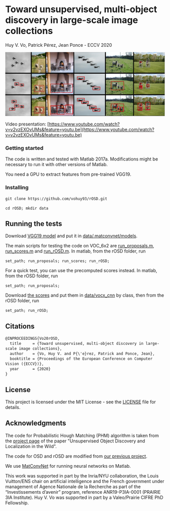 # Toward unsupervised, multi-object discovery in large-scale image collections

Huy V. Vo, Patrick Pérez, Jean Ponce - ECCV 2020

![Teaser](images/multi_object.jpg)

Video presentation: [https://www.youtube.com/watch?v=v2vzEXOvUMs&feature=youtu.be](https://www.youtube.com/watch?v=v2vzEXOvUMs&feature=youtu.be)

### Getting started

The code is written and tested with Matlab 2017a. Modifications might be necessary to run it with other versions of Matlab.

You need a GPU to extract features from pre-trained VGG19.

### Installing 

```
git clone https://github.com/vohuy93/rOSD.git
```

```
cd rOSD; mkdir data
```

## Running the tests

Download [VGG19 model](https://www.vlfeat.org/matconvnet/models/imagenet-vgg-verydeep-19.mat) and put it in [data/.matconvnet/models](data/.matconvnet/models).

The main scripts for testing the code on VOC_6x2 are [run_proposals.m](run_proposals.m), [run_scores.m](run_scores.m) and [run_rOSD.m](run_rOSD.m). In matlab, from the rOSD folder, run 

```
set_path; run_proposals; run_scores; run_rOSD;
```

For a quick test, you can use the precomputed scores instead. In matlab, from the rOSD folder, run

```
set_path; run_proposals;
```   

Download [the scores](https://drive.google.com/drive/folders/1Q9mCnD9MIO0-CA6LvYvPR8JWSllDJSFX?usp=sharing) and put them in [data/vocx_cnn](data/vocx_cnn) by class, then from the rOSD folder, run

```
set_path; run_rOSD;
```


## Citations

```
@INPROCEEDINGS{Vo20rOSD,
  title     = {Toward unsupervised, multi-object discovery in large-scale image collections},
  author    = {Vo, Huy V. and P{\'e}rez, Patrick and Ponce, Jean},
  booktitle = {Proceedings of the European Conference on Computer Vision ({ECCV})},
  year      = {2020}
}
```

## License

This project is licensed under the MIT License - see the [LICENSE](LICENSE) file for details.

## Acknowledgments

The code for Probabilistic Hough Matching (PHM) algorithm is taken from the [project page](https://www.di.ens.fr/willow/research/objectdiscovery/) of the paper "Unsupervised Object Discovery and Localization in the Wild".

The code for OSD and rOSD are modified from [our previous project](https://github.com/huyvvo/OSD).

We use [MatConvNet](https://www.vlfeat.org/matconvnet/) for running neural networks on Matlab. 

This work was supported in part by the Inria/NYU collaboration, the Louis Vuitton/ENS chair on artificial intelligence and the French government under management of Agence Nationale de la Recherche as part of the “Investissements d’avenir” program, reference ANR19-P3IA-0001 (PRAIRIE 3IA Institute). Huy V. Vo was supported in part by a Valeo/Prairie CIFRE PhD Fellowship.

